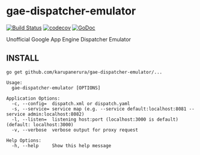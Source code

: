 # gae-dispatcher-emulator

[![Build Status](https://travis-ci.org/karupanerura/gae-dispatcher-emulator.svg?branch=master)](https://travis-ci.org/karupanerura/gae-dispatcher-emulator)
[![codecov](https://codecov.io/gh/karupanerura/gae-dispatcher-emulator/branch/master/graph/badge.svg)](https://codecov.io/gh/karupanerura/gae-dispatcher-emulator)
[![GoDoc](https://godoc.org/github.com/karupanerura/gae-dispatcher-emulator?status.svg)](http://godoc.org/github.com/karupanerura/gae-dispatcher-emulator)

Unofficial Google App Engine Dispatcher Emulator

## INSTALL

```
go get github.com/karupanerura/gae-dispatcher-emulator/...
```

```
Usage:
  gae-dispatcher-emulator [OPTIONS]

Application Options:
  -c, --config=	 dispatch.xml or dispatch.yaml
  -s, --service= service map (e.g. --service default:localhost:8081 --service admin:localhost:8082)
  -l, --listen=	 listening host:port (localhost:3000 is default) (default: localhost:3000)
  -v, --verbose	 verbose output for proxy request

Help Options:
  -h, --help	 Show this help message
```
